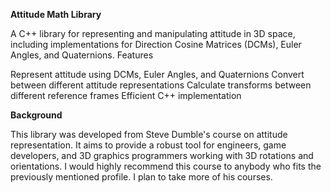 **Attitude Math Library**

A C++ library for representing and manipulating attitude in 3D space, including implementations for Direction Cosine Matrices (DCMs), Euler Angles, and Quaternions.
Features

Represent attitude using DCMs, Euler Angles, and Quaternions
Convert between different attitude representations
Calculate transforms between different reference frames
Efficient C++ implementation

**Background**

This library was developed  from Steve Dumble's course on attitude representation. It aims to provide a robust tool for engineers, game developers, and 3D graphics programmers working with 3D rotations and orientations. I would highly recommend this course to anybody who fits the previously mentioned profile. I plan to take more of his courses. 
